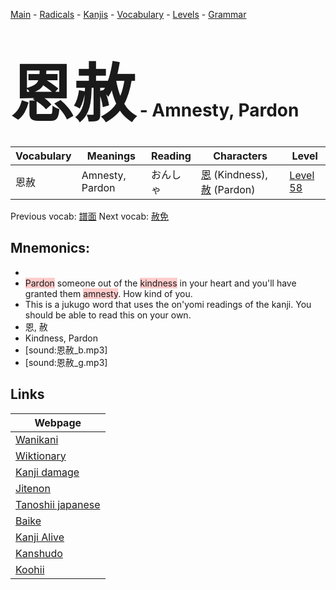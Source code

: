 <style> bigfont {font-size: 100px}</style>
[Main](../README.md) -
[Radicals](../radicals.md) -
[Kanjis](../kanjis.md) -
[Vocabulary](../vocabulary.md) -
[Levels](../levels.md) -
[Grammar](../grammar.md)
# <bigfont> 恩赦</bigfont> - Amnesty, Pardon 

| Vocabulary | Meanings | Reading | Characters | Level |
| --- | --- | --- | --- | --- |
| 恩赦 | Amnesty, Pardon | おんしゃ |  [恩](../kanjis/恩.md) (Kindness), [赦](../kanjis/赦.md) (Pardon) | [Level 58](../levels/wk_level58.md) |

Previous vocab: [譜面](譜面.md) Next vocab: [赦免](赦免.md) 

## Mnemonics:

* 
* <span style="background-color:#ffcccb"> Pardon</span> someone out of the <span style="background-color:#ffcccb"> kindness</span> in your heart and you'll have granted them <span style="background-color:#ffcccb"> amnesty</span>. How kind of you.
* This is a jukugo word that uses the on'yomi readings of the kanji. You should be able to read this on your own.
* 恩, 赦
* Kindness, Pardon
* [sound:恩赦_b.mp3]
* [sound:恩赦_g.mp3]


## Links 

| Webpage |
| --- |
| [Wanikani          ](https://www.wanikani.com/kanji/恩赦) |
| [Wiktionary        ](https://en.wiktionary.org/wiki/恩赦) |
| [Kanji damage      ](http://www.kanjidamage.com/kanji/search?utf8=✓&q=恩赦) |
| [Jitenon           ](https://jitenon.com/kanji/恩赦) |
| [Tanoshii japanese ](https://www.tanoshiijapanese.com/dictionary/kanji.cfm?k=恩赦) |
| [Baike             ](https://baike.baidu.com/item/恩赦) |
| [Kanji Alive       ](https://app.kanjialive.com/恩赦) |
| [Kanshudo          ](https://www.kanshudo.com/searchmn?q=恩赦) |
| [Koohii            ](https://kanji.koohii.com/study/kanji/恩赦) |
